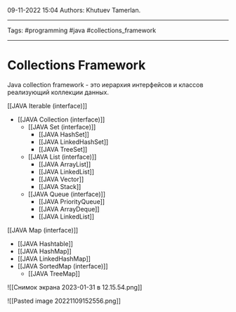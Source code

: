  09-11-2022
15:04
Authors: Khutuev Tamerlan.
***
Tags: #programming #java  #collections_framework 
***
# Collections Framework
Java collection framework - это иерархия интерфейсов и классов реализующий коллекции данных.

[[JAVA Iterable (interface)]]
- [[JAVA Collection (interface)]]
	- [[JAVA Set (interface)]]
		- [[JAVA HashSet]]
		- [[JAVA LinkedHashSet]]
		- [[JAVA TreeSet]]
	- [[JAVA List (interface)]]
		- [[JAVA ArrayList]]
		- [[JAVA LinkedList]]
		- [[JAVA Vector]]
		- [[JAVA Stack]]
	- [[JAVA Queue (interface)]]
		- [[JAVA PriorityQueue]]
		- [[JAVA ArrayDeque]]
		- [[JAVA LinkedList]]

[[JAVA Map (interface)]]
- [[JAVA Hashtable]]
- [[JAVA HashMap]]
- [[JAVA LinkedHashMap]]
- [[JAVA SortedMap (interface)]]
	- [[JAVA TreeMap]]

![[Снимок экрана 2023-01-31 в 12.15.54.png]]

![[Pasted image 20221109152556.png]]

